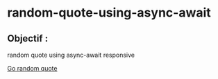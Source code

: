 # random-quote-using-async-await

## Objectif :

random quote
using async-await
responsive

[Go random quote](<[https://anthxnyd.github.io/Calculatrice/](https://anthxnyd.github.io/random-quote-using-async-await/)>)
